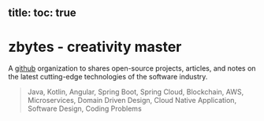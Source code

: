 title:
toc: true
---

# zbytes - creativity master

A [github](https://github.com/zbytes) organization to shares open-source projects, articles, and notes on the latest cutting-edge technologies of the software industry.

>Java, Kotlin, Angular, Spring Boot, Spring Cloud, Blockchain, AWS, Microservices, Domain Driven Design, Cloud Native Application, Software Design, Coding Problems
